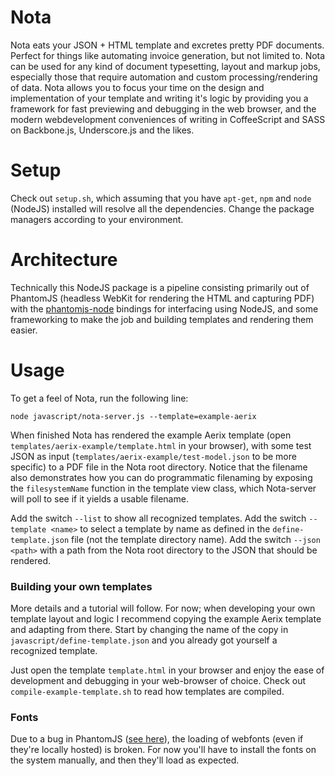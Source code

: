 Nota
====
Nota eats your JSON + HTML template and excretes pretty PDF documents. Perfect for things like automating invoice generation, but not limited to. Nota can be used for any kind of document typesetting, layout and markup jobs, especially those that require automation and custom processing/rendering of data. Nota allows you to focus your time on the design and implementation of your template and writing it's logic by providing you a framework for fast previewing and debugging in the web browser, and the modern webdevelopment conveniences of writing in CoffeeScript and SASS on Backbone.js, Underscore.js and the likes.

Setup
=====
Check out `setup.sh`, which assuming that you have `apt-get`, `npm` and `node` (NodeJS) installed will resolve all the dependencies. Change the package managers according to your environment.

Architecture
=====
Technically this NodeJS package is a pipeline consisting primarily out of PhantomJS (headless WebKit for rendering the HTML and capturing PDF) with the [phantomjs-node](https://github.com/sgentle/phantomjs-node) bindings for interfacing using NodeJS, and some frameworking to make the job and building templates and rendering them easier.

Usage
=====
To get a feel of Nota, run  the following line:
```
node javascript/nota-server.js --template=example-aerix
```
When finished Nota has rendered the example Aerix template (open `templates/aerix-example/template.html` in your browser), with some test JSON as input (`templates/aerix-example/test-model.json` to be more specific) to a PDF file in the Nota root directory. Notice that the filename also demonstrates how you can do programmatic
filenaming by exposing the `filesystemName` function in the template view class, which Nota-server will
poll to see if it yields a usable filename.

Add the switch `--list` to show all recognized templates.
Add the switch `--template <name>` to select a template by name as defined in the `define-template.json` file (not the template directory name).
Add the switch `--json <path>` with a path from the Nota root directory to the JSON that should be rendered.

### Building your own templates
More details and a tutorial will follow. For now; when developing your own template layout and logic I recommend copying the example Aerix template and adapting from there. Start by changing the name of the copy in `javascript/define-template.json` and you already got yourself a recognized template.

Just open the template `template.html` in your browser and enjoy the ease of development and debugging in your web-browser of choice. Check out `compile-example-template.sh` to read how templates are compiled.

### Fonts
Due to a bug in PhantomJS ([see here](http://arunoda.me/blog/phantomjs-webfonts-build.html)), the loading of webfonts (even if they're locally hosted) is broken. For now you'll have to install the fonts on the system manually, and then they'll load as expected.

